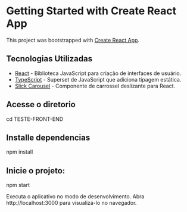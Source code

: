 # Getting Started with Create React App

This project was bootstrapped with [Create React App](https://github.com/facebook/create-react-app).

## Tecnologias Utilizadas

- [React](https://reactjs.org/) - Biblioteca JavaScript para criação de interfaces de usuário.
- [TypeScript](https://www.typescriptlang.org/) - Superset de JavaScript que adiciona tipagem estática.
- [Slick Carousel](https://react-slick.neostack.com/) - Componente de carrossel deslizante para React.


## Acesse o diretorio 
cd TESTE-FRONT-END

## Installe dependencias 
npm install

## Inicie o projeto:
npm start

Executa o aplicativo no modo de desenvolvimento.
Abra http://localhost:3000 para visualizá-lo no navegador.
